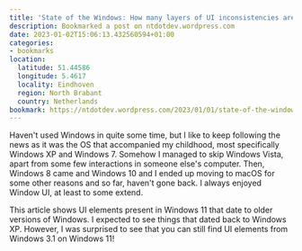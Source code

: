 ```yaml
---
title: 'State of the Windows: How many layers of UI inconsistencies are in Windows 11?'
description: Bookmarked a post on ntdotdev.wordpress.com
date: 2023-01-02T15:06:13.432560594+01:00
categories:
- bookmarks
location:
  latitude: 51.44586
  longitude: 5.4617
  locality: Eindhoven
  region: North Brabant
  country: Netherlands
bookmark: https://ntdotdev.wordpress.com/2023/01/01/state-of-the-windows-how-many-layers-of-ui-inconsistencies-are-in-windows-11/
---
```


Haven't used Windows in quite some time, but I like to keep following the news as it was the OS that accompanied my childhood, most specifically Windows XP and Windows 7. Somehow I managed to skip Windows Vista, apart from some few interactions in someone else's computer. Then, Windows 8 came and Windows 10 and I ended up moving to macOS for some other reasons and so far, haven't gone back. I always enjoyed Window UI, at least to some extend.

This article shows UI elements present in Windows 11 that date to older versions of Windows. I expected to see things that dated back to Windows XP. However, I was surprised to see that you can still find UI elements from Windows 3.1 on Windows 11!
